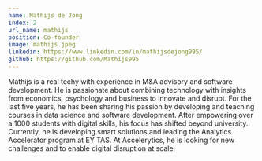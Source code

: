 ```yaml
---
name: Mathijs de Jong
index: 2
url_name: mathijs
position: Co-founder
image: mathijs.jpeg
linkedin: https://www.linkedin.com/in/mathijsdejong995/
github: https://github.com/Mathijs995
---
```

Mathijs is a real techy with experience in M&A advisory and software development. He is passionate about combining technology with insights from economics, psychology and business to innovate and disrupt. For the last five years, he has been sharing his passion by developing and teaching courses in data science and software development. After empowering over a 1000 students with digital skills, his focus has shifted beyond university. Currently, he is developing smart solutions and leading the Analytics Accelerator program at EY TAS. At Accelerytics, he is looking for new challenges and to enable digital disruption at scale.